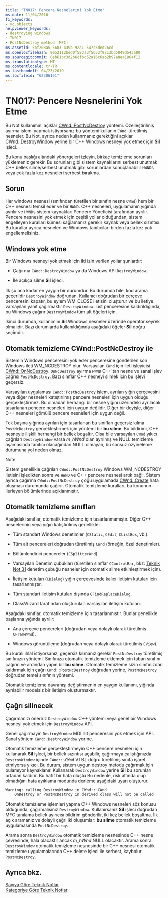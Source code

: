 ```yaml
---
title: 'TN017: Pencere Nesnelerini Yok Etme'
ms.date: 11/04/2016
f1_keywords:
- vc.objects
helpviewer_keywords:
- destroying windows
- TN017
- PostNcDestroy method [MFC]
ms.assetid: 5bf208a5-5683-439b-92a1-547c5ded26cd
ms.openlocfilehash: 9e52112bed0f583a3f5652f9213bd5049d543a80
ms.sourcegitcommit: 0ab61bc3d2b6cfbd52a16c6ab2b97a8ea1864f12
ms.translationtype: MT
ms.contentlocale: tr-TR
ms.lasthandoff: 04/23/2019
ms.locfileid: "62306161"
---
```

# <a name="tn017-destroying-window-objects"></a>TN017: Pencere Nesnelerini Yok Etme

Bu Not kullanımını açıklar [CWnd::PostNcDestroy](../mfc/reference/cwnd-class.md#postncdestroy) yöntemi. Özelleştirilmiş ayırma işlemi yapmak istiyorsanız bu yöntemi kullanın `CWnd`-türetilmiş nesneler. Bu Not, ayrıca neden kullanmanız gerektiğini açıklar [CWnd::DestroyWindow](../mfc/reference/cwnd-class.md#destroywindow) yerine bir C++ Windows nesneyi yok etmek için **Sil** işleci.

Bu konu başlığı altındaki yönergeleri izleyin, birkaç temizleme sorunları yüklemeniz gerekir. Bu sorunları gibi sistem kaynaklarını serbest unutmak C++ bellek silme/serbest unutmak gibi sorunlardan sonuçlanabilir `HWND`s veya çok fazla kez nesneleri serbest bırakma.

## <a name="the-problem"></a>Sorun

Her windows nesnesi (sınıfından türetilen bir sınıfın nesne `CWnd`) hem bir C++ nesnesi temsil eder ve bir `HWND`. C++ nesneleri, uygulamanın yığında ayrılır ve `HWND`s sistem kaynakları Pencere Yöneticisi tarafından ayrılır. Pencere nesnesini yok etmek için çeşitli yollar olduğundan, sistem engelleyen kuralları kümesi sağlamanız gerekir kaynak veya bellek sızıntısı. Bu kurallar ayrıca nesneleri ve Windows tanıtıcıları birden fazla kez yok engellemelisiniz.

## <a name="destroying-windows"></a>Windows yok etme

Bir Windows nesneyi yok etmek için iki izin verilen yollar şunlardır:

- Çağırma `CWnd::DestroyWindow` ya da Windows API `DestroyWindow`.

- İle açıkça silme **Sil** işleci.

İlk şu ana kadar en yaygın bir durumdur. Bu durumda bile, kod arama geçerlidir `DestroyWindow` doğrudan. Kullanıcı doğrudan bir çerçeve penceresini kapatır, bu eylem WM_CLOSE iletisini oluşturur ve bu iletiye varsayılan yanıt çağırmaktır `DestroyWindow.` üst penceresine kaldırıldığında, bu Windows çağırır `DestroyWindow` tüm alt öğeleri için.

İkinci durumda, kullanımını **Sil** Windows nesneler üzerinde operatör seyrek olmalıdır. Bazı durumlarda kullanıldığında aşağıdaki öğeler **Sil** doğru seçimdir.

## <a name="auto-cleanup-with-cwndpostncdestroy"></a>Otomatik temizleme CWnd::PostNcDestroy ile

Sistemin Windows penceresini yok eder penceresine gönderilen son Windows ileti WM_NCDESTROY olur. Varsayılan `CWnd` için ileti işleyicisi [CWnd::OnNcDestroy](../mfc/reference/cwnd-class.md#onncdestroy). `OnNcDestroy` ayırma `HWND` C++'tan nesne ve sanal işlev çağrısı `PostNcDestroy`. Bazı sınıflar C++ nesneyi silmek için bu işlevi geçersiz.

Varsayılan uygulaması `CWnd::PostNcDestroy` işlem, ayrılan yığın çerçevesini veya diğer nesneleri katıştırılmış pencere nesneleri için uygun olduğu gerçekleştirmez. Bu olmadan herhangi bir nesne yığını üzerindeki ayrılacak tasarlanan pencere nesneleri için uygun değildir. Diğer bir deyişle, diğer C++ nesneleri gömülü pencere nesneleri için uygun değil.

Tek başına yığında ayrılan için tasarlanan bu sınıfları geçersiz kılma `PostNcDestroy` gerçekleştirmek için yöntemi bir **bu silme**. Bu bildirimi, C++ nesneyle ilişkili herhangi bir bellek boşaltır. Olsa bile varsayılan `CWnd` yıkıcı çağrıları `DestroyWindow` varsa *m_hWnd* olan ayrılmış ve NULL temizleme aşamasında tanıtıcı olacağından NULL olmayan, bu sonsuz özyineleme durumuna yol neden olmaz.

> [!NOTE]
>  Sistem genellikle çağrıları `CWnd::PostNcDestroy` Windows WM_NCDESTROY iletisini işledikten sonra ve `HWND` ve C++ pencere nesnesi artık bağlı. Sistem ayrıca çağırma `CWnd::PostNcDestroy` çoğu uygulamada [CWnd::Create](../mfc/reference/cwnd-class.md#create) hata oluşması durumunda çağırır. Otomatik temizleme kuralları, bu konunun ilerleyen bölümlerinde açıklanmıştır.

## <a name="auto-cleanup-classes"></a>Otomatik temizleme sınıfları

Aşağıdaki sınıflar, otomatik temizleme için tasarlanmamıştır. Diğer C++ nesnelerinin veya yığın katıştırılmış genellikle:

- Tüm standart Windows denetimler (`CStatic`, `CEdit`, `CListBox`, vb.).

- Tüm alt pencereleri doğrudan türetilmiş `CWnd` (örneğin, özel denetimler).

- Bölümlendirici pencereler (`CSplitterWnd`).

- Varsayılan Denetim çubukları (türetilen sınıflar `CControlBar`, bkz: [Teknik Not 31](../mfc/tn031-control-bars.md) denetim çubuğu nesneler için otomatik silme etkinleştirmek için).

- İletişim kutuları (`CDialog`) yığın çerçevesinde kalıcı iletişim kutuları için tasarlanmıştır.

- Tüm standart iletişim kutuları dışında `CFindReplaceDialog`.

- ClassWizard tarafından oluşturulan varsayılan iletişim kutuları.

Aşağıdaki sınıflar, otomatik temizleme için tasarlanmıştır. Bunlar genellikle başlarına yığında ayrılır:

- Ana çerçeve pencereleri (doğrudan veya dolaylı olarak türetilmiş `CFrameWnd`).

- Windows görüntüleme (doğrudan veya dolaylı olarak türetilmiş `CView`).

Bu kuralı ihlal istiyorsanız, geçersiz kılmanız gerekir `PostNcDestroy` türetilmiş sınıfınızın yöntemi. Sınıfınıza otomatik temizleme eklemek için taban sınıfını çağırın ve ardından yapın bir **bu silme**. Otomatik temizleme sizin sınıfınızdan kaldırmak için çağrı `CWnd::PostNcDestroy` doğrudan yerine, `PostNcDestroy` doğrudan temel sınıfının yöntemi.

Otomatik temizleme davranışı değiştirmenin en yaygın kullanımı, yığında ayrılabilir modelsiz bir iletişim oluşturmaktır.

## <a name="when-to-call-delete"></a>Çağrı silinecek

Çağırmanızı öneririz `DestroyWindow` C++ yöntemi veya genel bir Windows nesneyi yok etmek için `DestroyWindow` API.

Genel çağırmayın `DestroyWindow` MDI alt penceresini yok etmek için API. Sanal yöntem `CWnd::DestroyWindow` yerine.

Otomatik temizleme gerçekleştirmeyin C++ pencere nesneleri için kullanarak **Sil** işleci, bir bellek sızıntısı açabilir, çağırmaya çalıştığınızda `DestroyWindow` içinde `CWnd::~CWnd` VTBL doğru türetilmiş sınıfa işaret etmiyorsa yıkıcı. Bu durum, sistem uygun destroy metodu çağırmak için bulamıyor kaynaklanır. Kullanarak `DestroyWindow` yerine **Sil** bu sorunları ortadan kaldırır. Bu hafif bir hata oluştu Bu nedenle, risk altında olup olmadığını hata ayıklama modunda derleme aşağıdaki uyarı oluşturur.

```
Warning: calling DestroyWindow in CWnd::~CWnd
    OnDestroy or PostNcDestroy in derived class will not be called
```

Otomatik temizleme işlemleri yapma C++ Windows nesneleri söz konusu olduğunda, çağırmalısınız `DestroyWindow`. Kullanırsanız **Sil** işleci doğrudan MFC tanılama bellek ayırıcısı bildirim gönderilir, iki kez bellek boşaltma. İlk açık aramanız ve dolaylı çağrı iki oluşumlar: **bu silme** otomatik temizleme uygulamasında `PostNcDestroy`.

Arama sonra `DestroyWindow` otomatik temizleme nesnesinde C++ nesne çevresinde, hala olacaktır ancak *m_hWnd* NULL olacaktır. Arama sonra `DestroyWindow` otomatik temizleme nesnesinde bir C++ nesnesi otomatik temizleme uygulamalarında C++ delete işleci ile serbest, kaybolur `PostNcDestroy`.

## <a name="see-also"></a>Ayrıca bkz.

[Sayıya Göre Teknik Notlar](../mfc/technical-notes-by-number.md)<br/>
[Kategoriye Göre Teknik Notlar](../mfc/technical-notes-by-category.md)
